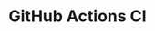# GitHub Actions CI















































































































































































































































































































































































































































































































































































































































































































































































































































































































































































































































































































































































































































































































































































































































































































































































































































































































































































































































































































































































































































































































































































































































































































































































































































































































































































